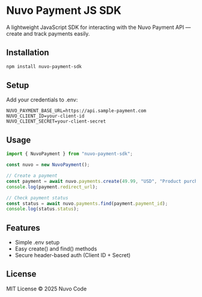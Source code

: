 # Nuvo Payment JS SDK

A lightweight JavaScript SDK for interacting with the Nuvo Payment API — create and track payments easily.


## Installation

```bash
npm install nuvo-payment-sdk
```


## Setup

Add your credentials to .env:

```
NUVO_PAYMENT_BASE_URL=https://api.sample-payment.com
NUVO_CLIENT_ID=your-client-id
NUVO_CLIENT_SECRET=your-client-secret
```

## Usage

```js
import { NuvoPayment } from "nuvo-payment-sdk";

const nuvo = new NuvoPayment();

// Create a payment
const payment = await nuvo.payments.create(49.99, "USD", "Product purchase");
console.log(payment.redirect_url);

// Check payment status
const status = await nuvo.payments.find(payment.payment_id);
console.log(status.status);
```

## Features
- Simple .env setup
- Easy create() and find() methods
- Secure header-based auth (Client ID + Secret)

## License

MIT License © 2025 Nuvo Code